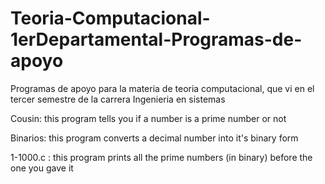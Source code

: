 # Teoria-Computacional-1erDepartamental-Programas-de-apoyo

Programas de apoyo para la materia de teoria computacional, que vi en el tercer semestre de la carrera Ingenieria en sistemas

Cousin:  this program tells you if a number is a prime number or not

Binarios: this program converts a decimal number into it's binary form

1-1000.c :  this program prints all the prime numbers (in binary) before the one you gave it

